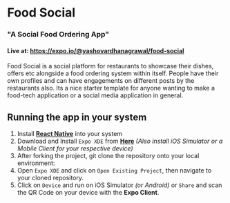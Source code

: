 # Food Social
### "A Social Food Ordering App"

#### Live at: https://expo.io/@yashovardhanagrawal/food-social

Food Social is a social platform for restaurants to showcase their dishes, offers etc alongside a food ordering system within itself. People have their own profiles and can have engagements on different posts by the restaurants also.
Its a nice starter template for anyone wanting to make a food-tech application or a social media application in general. 

## Running the app in your system
1. Install [**React Native**](https://facebook.github.io/react-native/docs/getting-started.html) into your  system
2. Download and Install `Expo XDE` from [**Here**](https://docs.expo.io/versions/latest/introduction/installation.html) *(Also install iOS Simulator or a Mobile Client for your respective device)*
3. After forking the project, git clone the repository onto your local environment:
4. Open `Expo XDE` and click on `Open Existing Project`, then navigate to your cloned repository.
5. Click on `Device` and run on iOS Simulator *(or Android)* or `Share` and scan the QR Code on your device with the **Expo Client**.
